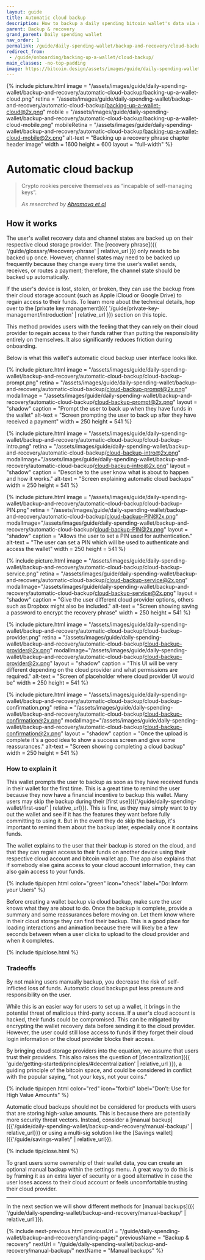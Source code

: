 ```yaml
---
layout: guide
title: Automatic cloud backup
description: How to backup a daily spending bitcoin wallet's data via cloud storage service providers.
parent: Backup & recovery
grand_parent: Daily spending wallet
nav_order: 1
permalink: /guide/daily-spending-wallet/backup-and-recovery/cloud-backup/
redirect_from:
 - /guide/onboarding/backing-up-a-wallet/cloud-backup/
main_classes: -no-top-padding
image: https://bitcoin.design/assets/images/guide/daily-spending-wallet/backup-and-recovery/automatic-cloud-backup/backing-up-a-wallet-cloud-preview.png
---
```


<!--

Editor's notes

This chapter covers backing up wallet data via a cloud provider.

Illustration sources
- https://www.figma.com/file/q9EgLqOKcIVc0Cq7khtpNm/Onboarding-%3E-Backups?node-id=0%3A1
- https://www.figma.com/file/qr4P17z6WSPADm6oW0cKw2/?node-id=0%3A1

-->

{% include picture.html
image = "/assets/images/guide/daily-spending-wallet/backup-and-recovery/automatic-cloud-backup/backing-up-a-wallet-cloud.png"
retina = "/assets/images/guide/daily-spending-wallet/backup-and-recovery/automatic-cloud-backup/backing-up-a-wallet-cloud@2x.png"
mobile = "/assets/images/guide/daily-spending-wallet/backup-and-recovery/automatic-cloud-backup/backing-up-a-wallet-cloud-mobile.png"
mobileRetina = "/assets/images/guide/daily-spending-wallet/backup-and-recovery/automatic-cloud-backup/backing-up-a-wallet-cloud-mobile@2x.png"
alt-text = "Backing up a recovery phrase chapter header image"
width = 1600
height = 600
layout = "full-width"
%}

# Automatic cloud backup

> Crypto rookies perceive themselves as “incapable of self-managing keys”.
>
> <cite>As researched by <a href="https://informationsecurity.uibk.ac.at/pdfs/ECIS21_Non-Adoption_of_Crypto-Assets.pdf">Abramova et al</a></cite>

## How it works

The user's wallet recovery data and channel states are backed up on their respective cloud storage provider. The [recovery phrase]({{ '/guide/glossary/#recovery-phrase' | relative_url }}) only needs to be backed up once. However, channel states may need to be backed up frequently because they change every time the user’s wallet sends, receives, or routes a payment; therefore, the channel state should be backed up automatically.

If the user's device is lost, stolen, or broken, they can use the backup from their cloud storage account (such as Apple iCloud or Google Drive) to regain access to their funds. To learn more about the technical details, hop over to the [private key management]({{ '/guide/private-key-management/introduction' | relative_url }}) section on this topic.

This method provides users with the feeling that they can rely on their cloud provider to regain access to their funds rather than putting the responsibility entirely on themselves. It also significantly reduces friction during onboarding.

Below is what this wallet's automatic cloud backup user interface looks like.

<div class="image-slide-gallery">

{% include picture.html
   image = "/assets/images/guide/daily-spending-wallet/backup-and-recovery/automatic-cloud-backup/cloud-backup-prompt.png"
   retina = "/assets/images/guide/daily-spending-wallet/backup-and-recovery/automatic-cloud-backup/cloud-backup-prompt@2x.png"
   modalImage = "/assets/images/guide/daily-spending-wallet/backup-and-recovery/automatic-cloud-backup/cloud-backup-prompt@2x.png"
   layout = "shadow"
   caption = "Prompt the user to back up when they have funds in the wallet"
   alt-text = "Screen prompting the user to back up after they have received a payment"
   width = 250
   height = 541
%}

{% include picture.html
   image = "/assets/images/guide/daily-spending-wallet/backup-and-recovery/automatic-cloud-backup/cloud-backup-intro.png"
   retina = "/assets/images/guide/daily-spending-wallet/backup-and-recovery/automatic-cloud-backup/cloud-backup-intro@2x.png"
   modalImage="/assets/images/guide/daily-spending-wallet/backup-and-recovery/automatic-cloud-backup/cloud-backup-intro@2x.png"
   layout = "shadow"
   caption = "Describe to the user know what is about to happen and how it works."
   alt-text = "Screen explaining automatic cloud backups"
   width = 250
   height = 541
%}

{% include picture.html
   image = "/assets/images/guide/daily-spending-wallet/backup-and-recovery/automatic-cloud-backup/cloud-backup-PIN.png"
   retina = "/assets/images/guide/daily-spending-wallet/backup-and-recovery/automatic-cloud-backup/cloud-backup-PIN@2x.png"
   modalImage="/assets/images/guide/daily-spending-wallet/backup-and-recovery/automatic-cloud-backup/cloud-backup-PIN@2x.png"
   layout = "shadow"
   caption = "Allows the user to set a PIN used for authentication."
   alt-text = "The user can set a PIN which will be used to authenticate and access the wallet"
   width = 250
   height = 541
%}

{% include picture.html
   image = "/assets/images/guide/daily-spending-wallet/backup-and-recovery/automatic-cloud-backup/cloud-backup-service.png"
   retina = "/assets/images/guide/daily-spending-wallet/backup-and-recovery/automatic-cloud-backup/cloud-backup-service@2x.png"
   modalImage="/assets/images/guide/daily-spending-wallet/backup-and-recovery/automatic-cloud-backup/cloud-backup-service@2x.png"
   layout = "shadow"
   caption = "Give the user different cloud provider options, others such as Dropbox might also be included."
   alt-text = "Screen showing saving a password to encrypt the recovery phrase"
   width = 250
   height = 541
%}

{% include picture.html
     image = "/assets/images/guide/daily-spending-wallet/backup-and-recovery/automatic-cloud-backup/cloud-backup-provider.png"
   retina = "/assets/images/guide/daily-spending-wallet/backup-and-recovery/automatic-cloud-backup/cloud-backup-provider@2x.png"
   modalImage="/assets/images/guide/daily-spending-wallet/backup-and-recovery/automatic-cloud-backup/cloud-backup-provider@2x.png"
   layout = "shadow"
   caption = "This UI will be very different depending on the cloud provider and what permissions are required."
   alt-text = "Screen of placeholder where cloud provider UI would be"
   width = 250
   height = 541
%}

{% include picture.html
   image = "/assets/images/guide/daily-spending-wallet/backup-and-recovery/automatic-cloud-backup/cloud-backup-confirmation.png"
   retina = "/assets/images/guide/daily-spending-wallet/backup-and-recovery/automatic-cloud-backup/cloud-backup-confirmation@2x.png"
   modalImage="/assets/images/guide/daily-spending-wallet/backup-and-recovery/automatic-cloud-backup/cloud-backup-confirmation@2x.png"
   layout = "shadow"
   caption = "Once the upload is complete it's a good idea to show a success screen and give some reassurances."
   alt-text = "Screen showing completing a cloud backup"
   width = 250
   height = 541
%}

</div>

### How to explain it

This wallet prompts the user to backup as soon as they have received funds in their wallet for the first time. This is a great time to remind the user because they now have a financial incentive to backup this wallet.  Many users may skip the backup during their [first use]({{'/guide/daily-spending-wallet/first-use/' | relative_url}}). This is fine, as they may simply want to try out the wallet and see if it has the features they want before fully committing to using it. But in the event they do skip the backup, it's important to remind them about the backup later, especially once it contains funds.

The wallet explains to the user that their backup is stored on the cloud, and that they can regain access to their funds on another device using their respective cloud account and bitcoin wallet app. The app also explains that if somebody else gains access to your cloud account information, they can also gain access to your funds.

{% include tip/open.html color="green" icon="check" label="Do: Inform your Users" %}

Before creating a wallet backup via cloud backup, make sure the user knows what they are about to do. Once the backup is complete, provide a summary and some reassurances before moving on. Let them know where in their cloud storage they can find their backup. This is a good place for loading interactions and animation because there will likely be a few seconds between when a user clicks to upload to the cloud provider and when it completes.

{% include tip/close.html %}

### Tradeoffs

By not making users manually backup, you decrease the risk of self-inflicted loss of funds. Automatic cloud backups put less pressure and responsibility on the user.

While this is an easier way for users to set up a wallet, it brings in the potential threat of malicious third-party access. If a user's cloud account is hacked, their funds could be compromised. This can be mitigated by encrypting the wallet recovery data before sending it to the cloud provider. However, the user could still lose access to funds if they forget their cloud login information or the cloud provider blocks their access.

By bringing cloud storage providers into the equation, we assume that users trust their providers. This also raises the question of [decentralization]({{ 'guide/getting-started/principles/#decentralization' | relative_url }}), a guiding principle of the bitcoin space, and could be considered in conflict with the popular saying, “not your keys, not your coins.”

{% include tip/open.html color="red" icon="forbid" label="Don’t: Use for High Value Amounts" %}

Automatic cloud backups should not be considered for products with users that are storing high-value amounts. This is because there are potentially more security threat vectors. Instead, consider a [manual backup]({{'/guide/daily-spending-wallet/backup-and-recovery/manual-backup/' | relative_url}}) or using a multi-sig solution like the [Savings wallet]({{'/guide/savings-wallet/' | relative_url}}).

{% include tip/close.html %}

To grant users some ownership of their wallet data, you can create an optional manual backup within the settings menu. A great way to do this is by framing it as an extra layer of security or a good alternative in case the user loses access to their cloud account or feels uncomfortable trusting their cloud provider.

---

In the next section we will show different methods for [manual backups]({{ '/guide/daily-spending-wallet/backup-and-recovery/manual-backup/' | relative_url }}).

{% include next-previous.html
   previousUrl = "/guide/daily-spending-wallet/backup-and-recovery/landing-page/"
   previousName = "Backup & recovery"
   nextUrl = "/guide/daily-spending-wallet/backup-and-recovery/manual-backup/"
   nextName = "Manual backups"
%}
